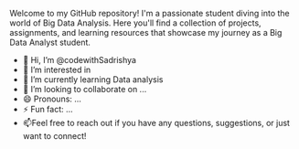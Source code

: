 Welcome to my GitHub repository!
I'm a passionate student diving into the world of Big Data Analysis. 
Here you'll find a collection of projects, assignments, and learning resources that showcase my journey as a Big Data Analyst student.
- 👋 Hi, I’m @codewithSadrishya
- 👀 I’m interested in 
- 🌱 I’m currently learning Data analysis 
- 💞️ I’m looking to collaborate on ...
- 😄 Pronouns: ...
- ⚡ Fun fact: ...
- 📫Feel free to reach out if you have any questions, suggestions, or just want to connect!

<!---
codewithSadrishya/codewithSadrishya is a ✨ special ✨ repository because its `README.md` (this file) appears on your GitHub profile.
You can click the Preview link to take a look at your changes.
--->
